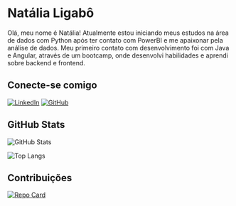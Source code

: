 # Natália Ligabô
Olá, meu nome é Natália! Atualmente estou iniciando meus estudos na área de dados com Python após ter contato com PowerBI e me apaixonar pela análise de dados.
Meu primeiro contato com desenvolvimento foi com Java e Angular, através de um bootcamp, onde desenvolvi habilidades e aprendi sobre backend e frontend. 

## Conecte-se comigo
[![LinkedIn](https://img.shields.io/badge/LinkedIn-0077B5?style=for-the-badge&logo=linkedin&logoColor=white)](https://www.linkedin.com/in/natalia-maria-ligabo/)
[![GitHub](https://img.shields.io/badge/GitHub-100000?style=for-the-badge&logo=github&logoColor=white)](https://github.com/nligabo)

## GitHub Stats
![GitHub Stats](https://github-readme-stats.vercel.app/api?username=nligabo&theme=transparent&bg_color=000&border_color=30A3DC&show_icons=true&icon_color=30A3DC&title_color=E94D5F&text_color=FFF&hide_title=true)

![Top Langs](https://github-readme-stats-git-masterrstaa-rickstaa.vercel.app/api/top-langs/?username=nligabo&layout=compact&bg_color=000&border_color=30A3DC&title_color=E94D5F&text_color=FFF)


## Contribuições

[![Repo Card](https://github-readme-stats.vercel.app/api/pin/?username=nligabo&repo=dio-lab-open-source&bg_color=000&border_color=30A3DC&show_icons=true&icon_color=30A3DC&title_color=E94D5F&text_color=FFF)](https://github.com/nligabo/dio-lab-open-source)